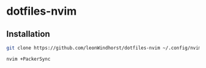 # dotfiles-nvim

## Installation

```bash
git clone https://github.com/leonWindhorst/dotfiles-nvim ~/.config/nvim
```

```bash
nvim +PackerSync
```
